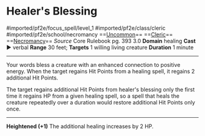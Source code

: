 # Healer's Blessing
#imported/pf2e/focus_spell/level_1 #imported/pf2e/class/cleric #imported/pf2e/school/necromancy 
==[Uncommon](uncommon.md)== ==[Cleric](rules/traits/cleric.md)== ==[Necromancy](necromancy.md)==
*Source* Core Rulebook pg. 393 3.0
**Domain** healing
**Cast** ► verbal
**Range** 30 feet; **Targets** 1 willing living creature
**Duration** 1 minute

---
Your words bless a creature with an enhanced connection to positive energy. When the target regains Hit Points from a healing spell, it regains 2 additional Hit Points.

The target regains additional Hit Points from healer's blessing only the first time it regains HP from a given healing spell, so a spell that heals the creature repeatedly over a duration would restore additional Hit Points only once.

<hr>

**Heightened (+1)** The additional healing increases by 2 HP.